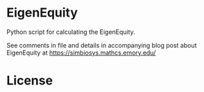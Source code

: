 # EigenEquity
Python script for calculating the EigenEquity.

See comments in file and details in accompanying blog post about EigenEquity at https://simbiosys.mathcs.emory.edu/




# License


